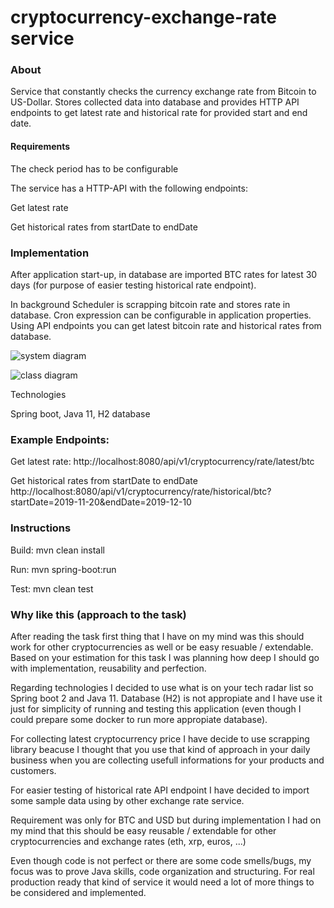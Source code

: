 # cryptocurrency-exchange-rate service

### About 

Service that constantly checks the currency exchange rate from Bitcoin to US-Dollar.
Stores collected data into database and provides HTTP API endpoints to get latest rate and historical rate for provided start and end date.

#### Requirements
The check period has to be configurable

The service has a HTTP-API with the following endpoints:

Get latest rate

Get historical rates from startDate to endDate

### Implementation

After application start-up, in database are imported BTC rates for latest 30 days (for purpose of easier testing historical rate endpoint).

In background Scheduler is scrapping bitcoin rate and stores rate in database. 
Cron expression can be configurable in application properties.
Using API endpoints you can get latest bitcoin rate and historical rates from database.

![system diagram](https://i.ibb.co/pRtH405/diagram.jpg)

![class diagram](https://i.ibb.co/mcYJmSX/Screenshot-2019-12-17-at-17-46-10.png)

Technologies

Spring boot, Java 11, H2 database

### Example Endpoints:
Get latest rate:
http://localhost:8080/api/v1/cryptocurrency/rate/latest/btc
 
Get historical rates from startDate to endDate
http://localhost:8080/api/v1/cryptocurrency/rate/historical/btc?startDate=2019-11-20&endDate=2019-12-10

### Instructions
Build: mvn clean install

Run: mvn spring-boot:run

Test: mvn clean test

### Why like this (approach to the task)

After reading the task first thing that I have on my mind was this should work for other cryptocurrencies as well or be easy resuable / extendable. Based on your estimation for this task I was planning how deep I should go with implementation, reusability and perfection.

Regarding technologies I decided to use what is on your tech radar list so Spring boot 2 and Java 11. Database (H2) is not appropiate and I have use it just for simplicity of running and testing this application (even though I could prepare some docker to run more appropiate database). 

For collecting latest cryptocurrency price I have decide to use scrapping library beacuse I thought that you use that kind of approach in your daily business when you are collecting usefull informations for your products and customers.

For easier testing of historical rate API endpoint I have decided to import some sample data using by other exchange rate service.

Requirement was only for BTC and USD but during implementation I had on my mind that this should be easy reusable / extendable  for other cryptocurrencies and exchange rates (eth, xrp, euros, ...)

Even though code is not perfect or there are some code smells/bugs, my focus was to prove Java skills, code organization and structuring. For real production ready that kind of service it would need a lot of more things to be considered and implemented.
